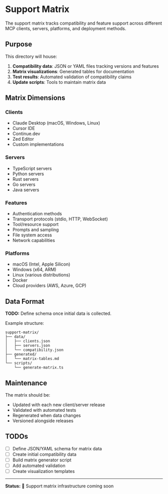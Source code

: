 # Support Matrix

The support matrix tracks compatibility and feature support across different MCP clients, servers, platforms, and deployment methods.

## Purpose

This directory will house:

1. **Compatibility data**: JSON or YAML files tracking versions and features
2. **Matrix visualizations**: Generated tables for documentation
3. **Test results**: Automated validation of compatibility claims
4. **Update scripts**: Tools to maintain matrix data

## Matrix Dimensions

### Clients
- Claude Desktop (macOS, Windows, Linux)
- Cursor IDE
- Continue.dev
- Zed Editor
- Custom implementations

### Servers
- TypeScript servers
- Python servers
- Rust servers
- Go servers
- Java servers

### Features
- Authentication methods
- Transport protocols (stdio, HTTP, WebSocket)
- Tool/resource support
- Prompts and sampling
- File system access
- Network capabilities

### Platforms
- macOS (Intel, Apple Silicon)
- Windows (x64, ARM)
- Linux (various distributions)
- Docker
- Cloud providers (AWS, Azure, GCP)

## Data Format

**TODO:** Define schema once initial data is collected.

Example structure:
```
support-matrix/
├── data/
│   ├── clients.json
│   ├── servers.json
│   └── compatibility.json
├── generated/
│   └── matrix-tables.md
└── scripts/
    └── generate-matrix.ts
```

## Maintenance

The matrix should be:
- Updated with each new client/server release
- Validated with automated tests
- Regenerated when data changes
- Versioned alongside releases

## TODOs

- [ ] Define JSON/YAML schema for matrix data
- [ ] Create initial compatibility data
- [ ] Build matrix generator script
- [ ] Add automated validation
- [ ] Create visualization templates

---

**Status:** 🚧 Support matrix infrastructure coming soon
